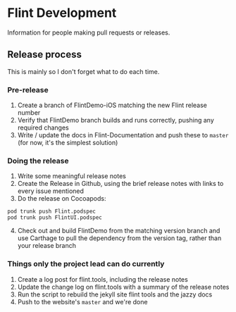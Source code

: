 # Flint Development

Information for people making pull requests or releases.

## Release process

This is mainly so I don't forget what to do each time.

### Pre-release 

1. Create a branch of FlintDemo-iOS matching the new Flint release number
2. Verify that FlintDemo branch builds and runs correctly, pushing any required changes
3. Write / update the docs in Flint-Documentation and push these to `master` (for now, it's the simplest solution)

### Doing the release

1. Write some meaningful release notes
2. Create the Release in Github, using the brief release notes with links to every issue mentioned
3. Do the release on Cocoapods:

```
pod trunk push Flint.podspec
pod trunk push FlintUI.podspec
```
4. Check out and build FlintDemo from the matching version branch and use Carthage to pull the dependency from the version tag, rather than your release branch

### Things only the project lead can do currently

1. Create a log post for flint.tools, including the release notes
2. Update the change log on flint.tools with a summary of the release notes
3. Run the script to rebuild the jekyll site flint tools and the jazzy docs
4. Push to the website's `master` and we're done

